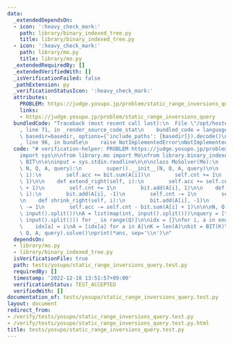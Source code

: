 ```yaml
---
data:
  _extendedDependsOn:
  - icon: ':heavy_check_mark:'
    path: library/binary_indexed_tree.py
    title: library/binary_indexed_tree.py
  - icon: ':heavy_check_mark:'
    path: library/mo.py
    title: library/mo.py
  _extendedRequiredBy: []
  _extendedVerifiedWith: []
  _isVerificationFailed: false
  _pathExtension: py
  _verificationStatusIcon: ':heavy_check_mark:'
  attributes:
    PROBLEM: https://judge.yosupo.jp/problem/static_range_inversions_query
    links:
    - https://judge.yosupo.jp/problem/static_range_inversions_query
  bundledCode: "Traceback (most recent call last):\n  File \"/opt/hostedtoolcache/PyPy/3.7.13/x64/site-packages/onlinejudge_verify/documentation/build.py\"\
    , line 71, in _render_source_code_stat\n    bundled_code = language.bundle(stat.path,\
    \ basedir=basedir, options={'include_paths': [basedir]}).decode()\n  File \"/opt/hostedtoolcache/PyPy/3.7.13/x64/site-packages/onlinejudge_verify/languages/python.py\"\
    , line 96, in bundle\n    raise NotImplementedError\nNotImplementedError\n"
  code: "# verification-helper: PROBLEM https://judge.yosupo.jp/problem/static_range_inversions_query\n\
    import sys\n\nfrom library.mo import Mo\nfrom library.binary_indexed_tree import\
    \ BIT\n\n\ninput = sys.stdin.readline\n\n\nclass MoSolver(Mo):\n    def __init__(self,\
    \ N, Q, A, query):\n        super().__init__(N, Q, A, query)\n\n    def extend_left(self,\
    \ i):\n        self.acc += bit.sum(A[i])\n        self.cnt += 1\n        bit.add(A[i],\
    \ 1)\n\n    def extend_right(self, i):\n        self.acc += self.cnt - bit.sum(A[i]\
    \ + 1)\n        self.cnt += 1\n        bit.add(A[i], 1)\n\n    def shrink_left(self,\
    \ i):\n        bit.add(A[i], -1)\n        self.cnt -= 1\n        self.acc -= bit.sum(A[i])\n\
    \n    def shrink_right(self, i):\n        bit.add(A[i], -1)\n        self.cnt\
    \ -= 1\n        self.acc -= self.cnt - bit.sum(A[i] + 1)\n\n\nN, Q = map(int,\
    \ input().split())\nA = list(map(int, input().split()))\nquery = [tuple(map(int,\
    \ input().split())) for _ in range(Q)]\n\nidx = {}\nfor i, a in enumerate(sorted(set(A))):\n\
    \    idx[a] = i\nA = [idx[a] for a in A]\nK = len(A)\nbit = BIT(K)\nans = MoSolver(N,\
    \ Q, A, query).solve()\nprint(*ans, sep='\\n')\n"
  dependsOn:
  - library/mo.py
  - library/binary_indexed_tree.py
  isVerificationFile: true
  path: tests/yosupo/static_range_inversions_query.test.py
  requiredBy: []
  timestamp: '2022-12-18 13:51:57+09:00'
  verificationStatus: TEST_ACCEPTED
  verifiedWith: []
documentation_of: tests/yosupo/static_range_inversions_query.test.py
layout: document
redirect_from:
- /verify/tests/yosupo/static_range_inversions_query.test.py
- /verify/tests/yosupo/static_range_inversions_query.test.py.html
title: tests/yosupo/static_range_inversions_query.test.py
---
```

